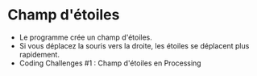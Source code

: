 # Champ d'étoiles

- Le programme crée un champ d'étoiles.
- Si vous déplacez la souris vers la droite, les étoiles se déplacent plus rapidement.
- Coding Challenges #1 : Champ d'étoiles en Processing
